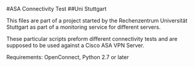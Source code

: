 #ASA Connectivity Test
##Uni Stuttgart

This files are part of a project started by the Rechenzentrum Universität Stuttgart as part of a monitoring service for different servers.

These particular scripts preform different connectivity tests and are supposed to be used against a Cisco ASA VPN Server.

Requirements: OpenConnect, Python 2.7 or later
